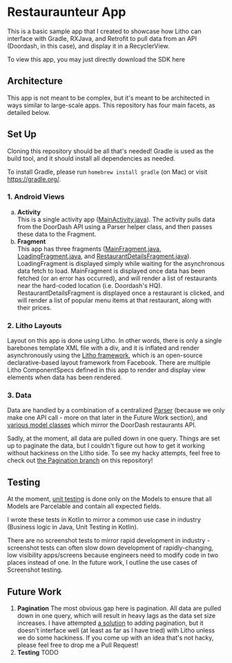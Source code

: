 # Restauraunteur App

This is a basic sample app that I created to showcase how Litho can interface with Gradle, RXJava, and Retrofit
to pull data from an API (Doordash, in this case), and display it in a RecyclerView.

To view this app, you may just directly download the SDK here

## Architecture

This app is not meant to be complex, but it's meant to be architected in ways similar to large-scale apps. This repository has
four main facets, as detailed below.

## Set Up

Cloning this repository should be all that's needed! Gradle is used as the build tool, and it should install all dependencies as needed.

To install Gradle, please run `homebrew install gradle` (on Mac) or visit <a href=https://gradle.org/>https://gradle.org/</a>.

### 1. Android Views
<ol type="a">
  <li><b>Activity</b></li>
  This is a single activity app (<a href=https://github.com/Sresht/Restauraunteur/blob/master/app/src/main/java/com/restauranteur/view/MainActivity.java>MainActivity.java</a>). The activity pulls data from the DoorDash API using a Parser helper
  class, and then passes these data to the Fragment.
  <li><b>Fragment</b></li>
  This app has three fragments (<a href=https://github.com/Sresht/Restauraunteur/blob/master/app/src/main/java/com/restauranteur/view/MainFragment.java>MainFragment.java</a>, <a href=https://github.com/Sresht/Restauraunteur/blob/master/app/src/main/java/com/restauranteur/view/LoadingFragment.java>LoadingFragment.java</a>, and <a href=https://github.com/Sresht/Restauraunteur/blob/master/app/src/main/java/com/restauranteur/view/RestaurantDetailsFragment.java>RestaurantDetailsFragment.java</a>).
  LoadingFragment is displayed simply while waiting for the asynchronous data fetch to load.
  MainFragment is displayed once data has been fetched (or an error has occurred), and will render a list of restaurants near the hard-coded location (i.e. Doordash's HQ).
  RestaurantDetailsFragment is displayed once a restaurant is clicked, and will render a list of popular menu items at that restaurant, along with their prices.
</ol>

### 2. Litho Layouts
  Layout on this app is done using Litho. In other words, there is only a single barebones template XML file with a <content> div, and it
  is inflated and render asynchronously using the <a href=https://github.com/facebook/litho>Litho framework</a>, which is an open-source declarative-based layout framework from Facebook.
  There are multiple Litho ComponentSpecs defined in this app to render and display view elements when data has been rendered.

### 3. Data
Data are handled by a combination of a centralized <a href=https://github.com/Sresht/Restauraunteur/blob/master/app/src/main/java/com/restauranteur/parser/DoorDashDataParser.java>Parser</a> (because we only make one API call - more on that later in the Future Work section), and <a href=https://github.com/Sresht/Restauraunteur/tree/master/app/src/main/java/com/restauranteur/model>various model classes</a> which mirror the DoorDash restaurants API.

Sadly, at the moment, all data are pulled down in one query. Things are set up to paginate the data, but I couldn't figure out how to get it working without hackiness on the Litho side. To see my hacky attempts, feel free to check out <a href=https://github.com/Sresht/Restauraunteur/tree/pagination>the Pagination branch</a> on this repository!

## Testing

At the moment, <a href=https://github.com/Sresht/Restauraunteur/tree/master/app/src/androidTest/java/com/restauranteur/model>unit testing</a> is done only on the Models to ensure that all Models are Parcelable and contain all expected fields.

I wrote these tests in Kotlin to mirror a common use case in industry (Business logic in Java, Unit Testing in Kotlin).

There are no screenshot tests to mirror rapid development in industry - screenshot tests can often slow down development of rapidly-changing, low visibility apps/screens because engineers need to modify code in two places instead of one. In the future work, I outline the use cases of Screenshot testing.


## Future Work

<ol>
<li> <b>Pagination</b>
The most obvious gap here is pagination. All data are pulled down in one query, which will result in heavy lags as the data set size increases.
I have attempted <a href=https://github.com/Sresht/Restauraunteur/tree/pagination>a solution</a> to adding pagination, but it doesn't interface well (at least as far as I have tried) with Litho unless we do some hackiness.
If you come up with an idea that's not hacky, please feel free to drop me a Pull Request!

<li> <b>Testing</b>
TODO
</ol>
